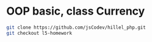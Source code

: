 # OOP basic, class Currency

````sh
git clone https://github.com/jsCodev/hillel_php.git
git checkout l5-homework
````

